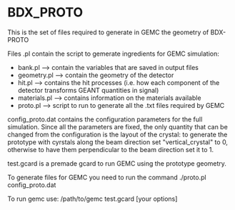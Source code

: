 # BDX_PROTO

This is the set of files required to generate in GEMC the geometry of BDX-PROTO

Files .pl contain the script to gemerate ingredients for GEMC simulation:
- bank.pl  --> contain the variables that are saved in output files 
- geometry.pl --> contain the geometry of the detector 
- hit.pl  --> contains the hit processes (i.e. how each component of the detector transforms GEANT quantities in signal)
- materials.pl --> contains information on the materials available
- proto.pl --> script to run to generate all the .txt files required by GEMC 

config_proto.dat contains the configuration parameters for the full simulation. Since all the parameters are fixed, the only quantity that can be changed from the configuration is the layout of the crystal: to generate the prototype with cyrstals along the beam direction set "vertical_crystal" to 0, otherwise to have them perpendicular to the beam direction set it to 1.  

test.gcard is a premade gcard to run GEMC using the prototype geometry.

To generate files for GEMC you need to run the command 
./proto.pl config_proto.dat

To run gemc use: 
/path/to/gemc test.gcard [your options]
